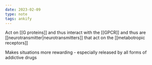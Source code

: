 ```yaml
---
date: 2023-02-09
type: note
tags: ankify
---
```


Act on [[G proteins]] and thus interact with the [[GPCR]] and thus are [[neurotransmitter|neurotransmitters]] that act on the [[metabotropic receptors]]

Makes situations more rewarding - especially released by all forms of addictive drugs
